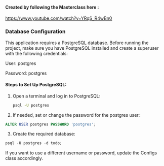 #### Created by following the Masterclass here :
https://www.youtube.com/watch?v=YRqS_R4wBn0

### Database Configuration

This application requires a PostgreSQL database. Before running the project, make sure you have PostgreSQL installed and create a superuser with the following credentials:

User: postgres

Password: postgres


#### Steps to Set Up PostgreSQL:

1. Open a terminal and log in to PostgreSQL:
   ```sh
   psql -U postgres

2. If needed, set or change the password for the postgres user:
 ```sql
ALTER USER postgres PASSWORD 'postgres';
```

3. Create the required database:
 ```sql
psql -U postgres -d todo;
```

If you want to use a different username or password, update the Configs class accordingly.